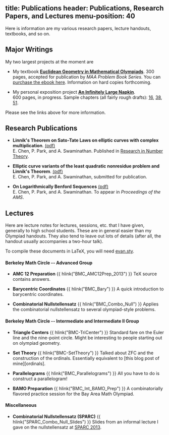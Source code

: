 title: Publications
header: Publications, Research Papers, and Lectures
menu-position: 40
---

Here is information are my various research papers,
lecture handouts, textbooks, and so on.

## Major Writings
My two largest projects at the moment are

* My textbook [**Euclidean Geometry in Mathematical Olympiads**](geombook.html).
  300 pages, accepted for publication by *MAA Problem Book Series*.
  You can [purchase the ebook here][ebook].
  Information on hard copies forthcoming.
  
* My personal exposition project [**An Infinitely Large Napkin**](napkin.html).  
  600 pages, in progress.
  Sample chapters (all fairly rough drafts):
  [16](papers/napkin-sample-holomorphic.pdf),
  [38](papers/napkin-sample-frob.pdf),
  [51](papers/napkin-sample-force.pdf).

Please see the links above for more information.


## Research Publications

* **Linnik's Theorem on Sato-Tate Laws on elliptic curves with complex multiplication**.
  [(pdf)][linnik]<br>
  E. Chen, P. Park, and A. Swaminathan.
  Published in [Research in Number Theory][rnut-link].
  
* **Elliptic curve variants of the least quadratic nonresidue problem and Linnik's Theorem**.
  [(pdf)][grh]<br>
  E. Chen, P. Park, and A. Swaminathan, submitted for publication. 
  
* **On Logarithmically Benford Sequences**
  [(pdf)][benford]<br>
  E. Chen, P. Park, and A. Swaminathan. To appear in *Proceedings of the AMS*.


## Lectures
Here are lecture notes for lectures, sessions, etc. that I have given, generally to high school students.
These are in general easier than my Olympiad handouts.
They also tend to leave out lots of details (after all, the handout usually accompanies a two-hour talk).

To compile these documents in LaTeX, you will need [evan.sty][evan.sty].

#### Berkeley Math Circle -- Advanced Group
* <b>AMC 12 Preparation</b> {{ hlink("BMC_AMC12Prep_2013") }}
  TeX source contains answers.

* <b>Barycentric Coordinates</b> {{ hlink("BMC_Bary") }}
  A quick introduction to barycentric coordinates.

* <b>Combinatorial Nullstellensatz</b> {{ hlink("BMC_Combo_Null") }}
  Applies the combinatorial nullstellensatz to several olympiad-style problems.

#### Berkeley Math Circle -- Intermediate and Intermediate II Group
* <b>Triangle Centers</b> {{ hlink("BMC-TriCenter") }}
  Standard fare on the Euler line and the nine-point circle.
  Might be interesting to people starting out on olympiad geometry.

* <b>Set Theory</b> {{ hlink("BMC-SetTheory") }}
  Talked about ZFC and the construction of the ordinals.
  Essentially equivalent to [this blog post of mine][ordinals].

* <b>Parallelograms</b> {{ hlink("BMC_Parallelograms") }}
  All you have to do is construct a parallelogram!

* <b>BAMO Preparation</b> {{ hlink("BMC_Int_BAMO_Prep") }}
  A combinatorially flavored practice session for the Bay Area Math Olympiad.

#### Miscellaneous
* <b>Combinatorial Nullstellensatz (SPARC)</b> {{ hlink("SPARC_Combo_Null_Slides") }}
  Slides from an informal lecture I gave on the nullstellensatz at [SPARC 2013][sparc].


[ordinal]: https://usamo.wordpress.com/2014/11/18/set-theory-part-2-constructing-the-ordinals/
[sparc]: http://www.sparc-camp.org
[linnik]: papers/1506.09170v3.pdf  
[grh]: papers/1507.07122v2.pdf
[benford]: papers/1507.02629v2.pdf
[evan.sty]: https://github.com/vEnhance/dotfiles/blob/master/texmf/tex/latex/evan/evan.sty
[rnut-link]: http://link.springer.com/article/10.1007/s40993-015-0028-0
[ebook]: http://www.maa.org/ebooks/EGMO
